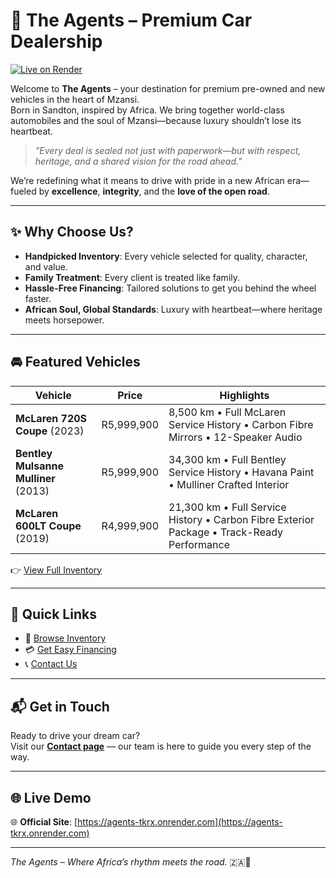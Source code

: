 # 🚗 The Agents – Premium Car Dealership

[![Live on Render](https://img.shields.io/badge/Live%20on-Render-4D4DFF?logo=render&logoColor=white)](https://agents-tkrx.onrender.com)

Welcome to **The Agents** – your destination for premium pre-owned and new vehicles in the heart of Mzansi.  
Born in Sandton, inspired by Africa. We bring together world-class automobiles and the soul of Mzansi—because luxury shouldn’t lose its heartbeat.

> *"Every deal is sealed not just with paperwork—but with respect, heritage, and a shared vision for the road ahead."*

We’re redefining what it means to drive with pride in a new African era—fueled by **excellence**, **integrity**, and the **love of the open road**.

---

## ✨ Why Choose Us?

- **Handpicked Inventory**: Every vehicle selected for quality, character, and value.
- **Family Treatment**: Every client is treated like family.
- **Hassle-Free Financing**: Tailored solutions to get you behind the wheel faster.
- **African Soul, Global Standards**: Luxury with heartbeat—where heritage meets horsepower.

---

## 🚘 Featured Vehicles

| Vehicle | Price | Highlights |
|--------|--------|-----------|
| **McLaren 720S Coupe** (2023) | R5,999,900 | 8,500 km • Full McLaren Service History • Carbon Fibre Mirrors • 12-Speaker Audio |
| **Bentley Mulsanne Mulliner** (2013) | R5,999,900 | 34,300 km • Full Bentley Service History • Havana Paint • Mulliner Crafted Interior |
| **McLaren 600LT Coupe** (2019) | R4,999,900 | 21,300 km • Full Service History • Carbon Fibre Exterior Package • Track-Ready Performance |

👉 [View Full Inventory](https://agents-tkrx.onrender.com)

---

## 🔗 Quick Links

- 🚗 [Browse Inventory](https://agents-tkrx.onrender.com)
- 💳 [Get Easy Financing](https://agents-tkrx.onrender.com)
- 📞 [Contact Us](https://agents-tkrx.onrender.com)

---

## 📬 Get in Touch

Ready to drive your dream car?  
Visit our **[Contact page](https://agents-tkrx.onrender.com)** — our team is here to guide you every step of the way.

---

## 🌐 Live Demo

🌐 **Official Site**: [https://agents-tkrx.onrender.com](https://agents-tkrx.onrender.com)

---

*The Agents – Where Africa’s rhythm meets the road.* 🇿🇦💨
